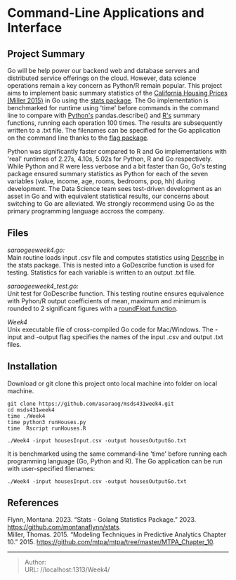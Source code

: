 # 

# Command-Line Applications and Interface

## Project Summary

Go will be help power our backend web and database servers and distributed service offerings on the cloud. However, data science operations remain a key concern as Python/R remain popular. This project aims to implement basic summary statistics of the [California Housing Prices (Miller 2015)](./housesInput.csv) in Go using the [stats package](https://github.com/montanaflynn/stats). The Go implementation is benchmarked for runtime using &#39;time&#39; before commands in the command line to compare with [Python&#39;s](./runHouses.py) pandas.describe() and [R&#39;s](./runHouses.R) summary functions, running each operation 100 times. The results are subsequently written to a .txt file. The filenames can be specified for the Go application on the command line thanks to the [flag package](https://pkg.go.dev/flag).

Python was significantly faster compared to R and Go implementations with &#39;real&#39; runtimes of 2.27s, 4.10s, 5.02s for Python, R and Go respectively. While Python and R were less verbose and a bit faster than Go, Go&#39;s testing package ensured summary statistics as Python for each of the seven variables (value, income, age, rooms, bedrooms, pop, hh) during development. The Data Science team sees test-driven development as an asset in Go and with equivalent statistical results, our concerns about switching to Go are alleviated. We strongly recommend using Go as the primary programming language accross the company.

## Files

*saraogeeweek4.go:* \
Main routine loads input .csv file and computes statistics using [Describe](https://github.com/montanaflynn/stats/blob/master/describe.go) in the stats package. This is nested into a GoDescribe function is used for testing. Statistics for each variable is written to an output .txt file.

*saraogeeweek4_test.go:* \
Unit test for GoDescribe function. This testing routine ensures equivalence with Pyhon/R output coefficients of mean, maximum and minimum is rounded to 2 significant figures with a [roundFloat function](gosamples.dev/round-float/).

*Week4* \
Unix executable file of cross-compiled Go code for Mac/Windows. The -input and -output flag specifies the names of the input .csv and output .txt files.

## Installation

Download or git clone this project onto local machine into folder on local machine.

```
git clone https://github.com/asaraog/msds431week4.git
cd msds431week4
time ./Week4
time python3 runHouses.py 
time  Rscript runHouses.R

./Week4 -input housesInput.csv -output housesOutputGo.txt
```
It is benchmarked using the same command-line &#39;time&#39; before running each programming language (Go, Python and R). The Go application can be run with user-specified filenames:

```
./Week4 -input housesInput.csv -output housesOutputGo.txt
```

## References

Flynn, Montana. 2023. “Stats - Golang Statistics Package.” 2023. https://github.com/montanaflynn/stats. \
Miller, Thomas. 2015. “Modeling Techniques in Predictive Analytics Chapter 10.” 2015. https://github.com/mtpa/mtpa/tree/master/MTPA_Chapter_10.



---

> Author:   
> URL: //localhost:1313/Week4/  

